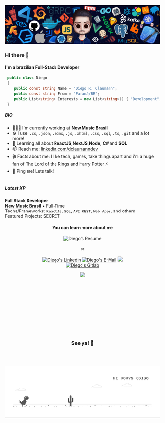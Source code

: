 #

![](https://raw.githubusercontent.com/roodriiigooo/roodriiigooo/main/.assets/HEADER_1668444883110.png)

### Hi there 👋 
#### I'm a brazilian Full-Stack Developer 
```csharp
 public class Diego
 {
 	public const string Name = "Diego R. Claumann";
	public const string From = "Paraná/BR";
	public List<string> Interests = new List<string>() { "Development", "Database", "FullStack" };
 }
```
##### BIO

 
- 👩🏻‍💻 I'm currently working at **New Music Brasil**
- ⚙️ I use: `.cs`, `.json`, `.edmx`, `.js`, `.xhtml`, `.css`, `.sql`, `.ts`, `.git` and a lot more!
- 🧙 Learning all about **ReactJS**,**NextJS**,**Node**, **C#** and **SQL** 
- 📫 Reach me: [linkedin.com/dclaumanndev](https://linkedin.com/in/dclaumanndev)
- 🎬 Facts about me: I like tech, games, take things apart and i'm a huge fan of The Lord of the Rings and Harry Potter ⚡️
- 💬 Ping me! Lets talk! 

# 
#### 

##### Latest XP


**Full Stack Developer** \
[**New Music Brasil**](https://www.linkedin.com/company/newmusicbrasil.com.br) • Full-Time \
Techs/Frameworks: `ReactJs`, `SQL`, `API REST`, `Web Apps`, and others\
Featured Projects: SECRET
<br/>



<div align="center">
	
#### You can learn more about me
	
</div>

<div align="center"><!--<a href="https://rodrigo.londrina.br/cv/profile.pdf" target="_blank"> -->
	<img src="https://img.shields.io/badge/-Downloading%20My%20Resume%20(pt_BR)-%23333?style=for-the-badge&logo=webb&logoColor=white" target="_blank" alt="Diego's Resume"></a>
<br>
<br>
	or
<br>
<br>
<!--CONTATOS-->
	<a href="https://www.linkedin.com/in/dclaumanndev" target="_blank"><img src="https://img.shields.io/badge/-LinkedIn-%230077B5?style=for-the-badge&logo=linkedin&logoColor=white"  alt="Diego's Linkedin" target="_blank"></a>
    	<a href="mailto:dclaumanndeveloper@gmail.com?subject=[GitHub]%20🔥%20Entrando%20em%20contato&body=Ol%C3%A1%20Rodrigo%21%0AEstou%20entrando%20em%20contato%20com%20voc%C3%AA%20depois%20de%20ver%20seu%20Github%20para%20..."><img  alt="Diego's E-Mail" src="https://img.shields.io/badge/e‑mail-D14836.svg?style=for-the-badge&logo=GMail&logoColor=white"/></a>
	<a href="https://www.instagram.com/dclaumanndev/" target="_blank"><img src="https://img.shields.io/badge/-Instagram-%23E4405F?style=for-the-badge&logo=instagram&logoColor=white" target="_blank"></a> <br>
  	<a href="https://gitlab.com/dclaumanndev" target="_blank"><img src="https://img.shields.io/badge/-GitLab-%23333?style=for-the-badge&logo=gitlab&logoColor=white" target="_blank" alt="Diego's Gitlab"></a> 
  	  
![](https://komarev.com/ghpvc/?username=dclaumanndev&style=for-the-badge&label=PROFILE+VIEWS)


<!--/CONTATOS -->
</div>

#

<div align="center">  <br>
	<!--<img width="49%" height="195px" src="https://github-readme-stats.vercel.app/api/top-langs/?username=roodriiigooo&layout=compact&hide_border=false&title_color=FFFFFF&text_color=c9d1d9&bg_color=0d1117" />
	<img width="49%" height="195px" src="https://github-readme-stats.vercel.app/api?username=roodriiigooo&show_icons=true&count_private=true&hide_border=false&title_color=FFFFFF&icon_color=FFFFFF&text_color=c9d1d9&bg_color=0d1117" alt="Rodrigo's github stats" /> -->
</div>
<div align="center">
	<!--/<img src="https://cdn.jsdelivr.net/gh/holic-x/holic-x/assets/github-contribution-grid-snake.svg" /> -->
</div>


<br><br>	



#


<br><br>

<div align="center">
	
### See ya! 👋

	
<br><br>

<img src="https://github.com/dclaumanndeveloper/dclaumanndeveloper/blob/master/images/dino.gif?raw=true"/>


</div>
